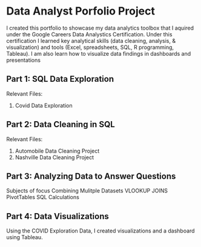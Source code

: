 # Data Analyst Porfolio Project

I created  this portfolio to showcase my data analytics toolbox that I aquired under the Google Careers Data Analystics Certification. Under this certification I learned key analytical skills (data cleaning, analysis, & visualization) and tools (Excel, spreadsheets, SQL, R programming, Tableau). I am also learn how to visualize data findings in dashboards and presentations


## **Part 1: SQL Data Exploration**

Relevant Files: 

1. Covid Data Exploration


## **Part 2: Data Cleaning in SQL**

Relevant Files: 

1. Automobile Data Cleaning Project
2. Nashville Data Cleaning Project

## **Part 3: Analyzing Data to Answer Questions**
Subjects of focus
    Combining Mulitple Datasets
    VLOOKUP
    JOINS
    PivotTables
    SQL Calculations
## **Part 4: Data Visualizations**

Using the COVID Exploration Data, I created visualizations and a dashboard using Tableau.


